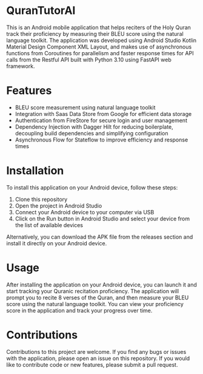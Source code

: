 # QuranTutorAI

This is an Android mobile application that helps reciters of the Holy Quran track their proficiency by measuring their BLEU score using the natural language toolkit. The application was developed using Android Studio Kotlin Material Design Component XML Layout, and makes use of asynchronous functions from Coroutines for parallelism and faster response times for API calls from the Restful API built with Python 3.10 using FastAPI web framework.

# Features

-   BLEU score measurement using natural language toolkit
-   Integration with Saas Data Store from Google for efficient data storage
-   Authentication from FireStore for secure login and user management
-   Dependency Injection with Dagger Hilt for reducing boilerplate, decoupling build dependencies and simplifying configuration
-   Asynchronous Flow for Stateflow to improve efficiency and response times

# Installation

To install this application on your Android device, follow these steps:

1.  Clone this repository
2.  Open the project in Android Studio
3.  Connect your Android device to your computer via USB
4.  Click on the Run button in Android Studio and select your device from the list of available devices

Alternatively, you can download the APK file from the releases section and install it directly on your Android device.

# Usage

After installing the application on your Android device, you can launch it and start tracking your Quranic recitation proficiency. The application will prompt you to recite 8 verses of the Quran, and then measure your BLEU score using the natural language toolkit. You can view your proficiency score in the application and track your progress over time.

# Contributions

Contributions to this project are welcome. If you find any bugs or issues with the application, please open an issue on this repository. If you would like to contribute code or new features, please submit a pull request.
